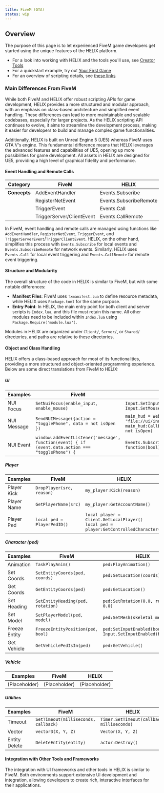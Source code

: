 ```yaml
---
title: FiveM (GTA)
status: wip
---
```

## Overview

The purpose of this page is to let experienced FiveM game developers get started using the unique features of the HELIX platform.

- For a look into working with HELIX and the tools you'll use, see [Creator Tools](creatorTools.md)
- For a quickstart example, try out [Your First Game](firstGame.md)
- For an overview of scripting details, see [these links](scripters.md)

### Main Differences From FiveM

While both FiveM and HELIX offer robust scripting APIs for game development, HELIX provides a more structured and modular approach, with an emphasis on class-based architecture and simplified event handling. These differences can lead to more maintainable and scalable codebases, especially for larger projects. As the HELIX scripting API continues to evolve, it aims to streamline the development process, making it easier for developers to build and manage complex game functionalities.

Additionally, HELIX is built on Unreal Engine 5 (UE5) whereas FiveM uses GTA V's engine. This fundamental difference means that HELIX leverages the advanced features and capabilities of UE5, opening up more possibilities for game development. All assets in HELIX are designed for UE5, providing a high level of graphical fidelity and performance.


#### Event Handling and Remote Calls

| **Category**   | **FiveM**       | **HELIX**           |
| -------------  | --------------- | ------------------ |
| **Concepts**  | AddEventHandler  | Events.Subscribe    |
|                | RegisterNetEvent | Events.SubscribeRemote |
|                | TriggerEvent     | Events.Call         |
|                | TriggerServer/ClientEvent | Events.CallRemote |

In FiveM, event handling and remote calls are managed using functions like `AddEventHandler`, `RegisterNetEvent`, `TriggerEvent`, and `TriggerServerEvent`/`TriggerClientEvent`. HELIX, on the other hand, simplifies this process with `Events.Subscribe` for local events and `Events.SubscribeRemote` for network events. Similarly, HELIX uses `Events.Call` for local event triggering and `Events.CallRemote` for remote event triggering.

#### Structure and Modularity

The overall structure of the code in HELIX is similar to FiveM, but with some notable differences:
- **Manifest Files**: FiveM uses `fxmanifest.lua` to define resource metadata, while HELIX uses `Package.toml` for the same purpose.
- **Entry Point**: In HELIX, the main entry point for both client and server scripts is `Index.lua`, and this file must retain this name. All other modules need to be included within `Index.lua` using `Package.Require('module.lua')`.

Modules in HELIX are organized under `Client/`, `Server/`, or `Shared/` directories, and paths are relative to these directories.

#### Object and Class Handling

HELIX offers a class-based approach for most of its functionalities, providing a more structured and object-oriented programming experience. Below are some direct translations from FiveM to HELIX:

##### UI

| **Examples**  | **FiveM**                                         | **HELIX**                                       |
| ------------- | ------------------------------------------------- | ----------------------------------------------- |
| NUI Focus     | `SetNuiFocus(enable_input, enable_mouse)`         | `Input.SetInputEnabled(enable_input)`<br>`Input.SetMouseEnabled(enable_mouse)` |
| NUI Message   | `SendNUIMessage({action = "togglePhone", data = not isOpen })` | `main_hud = WebUI("Phone", "file://ui/index.html")`<br>`main_hud:CallEvent("togglePhone", not isOpen)` |
| NUI Event     | `window.addEventListener('message', function(event) { if (event.data.action === "togglePhone") {` | `Events.Subscribe("togglePhone", function(bool) {` |

##### Player

| **Examples**  | **FiveM**                                         | **HELIX**                                       |
| ------------- | ------------------------------------------------- | ----------------------------------------------- |
| Player Kick   | `DropPlayer(src, reason)`                         | `my_player:Kick(reason)`                        |
| Player Name   | `GetPlayerName(src)`                              | `my_player:GetAccountName()`                    |
| Player Ped    | `local ped = PlayerPedID()`                       | `local player = Client.GetLocalPlayer()`<br>`local ped = player:GetControlledCharacter()` |

##### Character (ped)

| **Examples**  | **FiveM**                                         | **HELIX**                                       |
| ------------- | ------------------------------------------------- | ----------------------------------------------- |
| Animation     | `TaskPlayAnim()`                                  | `ped:PlayAnimation()`                           |
| Set Coords    | `SetEntityCoords(ped, coords)`                    | `ped:SetLocation(coords)`                       |
| Get Coords    | `GetEntityCoords(ped)`                            | `ped:GetLocation()`                             |
| Set Heading   | `SetEntityHeading(ped, rotation)`                 | `ped:SetRotation(0.0, rotation, 0.0)`           |
| Set Model     | `SetPlayerModel(ped, model)`                      | `ped:SetMesh(skeletal_mesh_asset)`              |
| Freeze Entity | `FreezeEntityPosition(ped, bool)`                 | `ped:SetInputEnabled(bool)`<br>`Input.SetInputEnabled(bool)` |
| Get Vehicle   | `GetVehiclePedIsIn(ped)`                          | `ped:GetVehicle()`                              |

##### Vehicle

| **Examples**  | **FiveM**                                         | **HELIX**                                       |
| ------------- | ------------------------------------------------- | ----------------------------------------------- |
| (Placeholder) | (Placeholder)                                     | (Placeholder)                                   |

##### Utilities

| **Examples**  | **FiveM**                                         | **HELIX**                                       |
| ------------- | ------------------------------------------------- | ----------------------------------------------- |
| Timeout       | `SetTimeout(milliseconds, callback)`              | `Timer.SetTimeout(callback, milliseconds)`      |
| Vector        | `vector3(X, Y, Z)`                                | `Vector(X, Y, Z)`                               |
| Entity Delete | `DeleteEntity(entity)`                            | `actor:Destroy()`                               |

#### Integration with Other Tools and Frameworks

The integration with UI frameworks and other tools in HELIX is similar to FiveM. Both environments support extensive UI development and integration, allowing developers to create rich, interactive interfaces for their applications.
